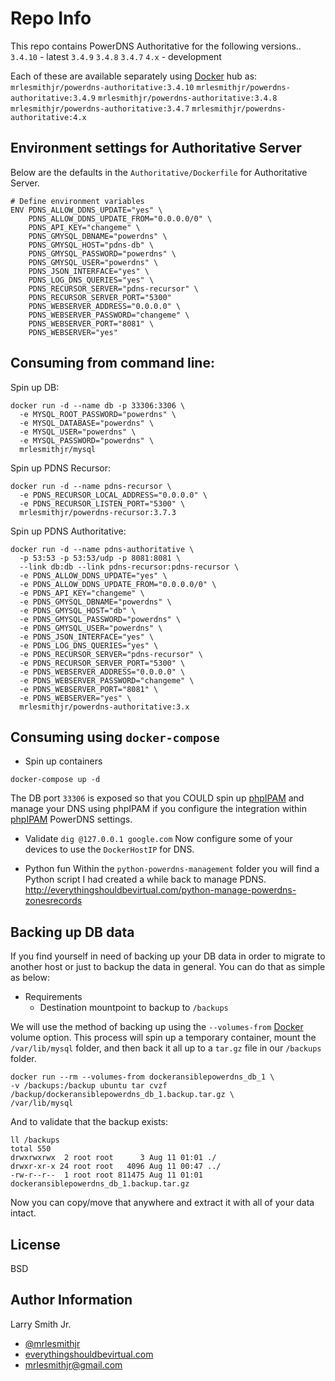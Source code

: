 Repo Info
=========
This repo contains PowerDNS Authoritative for the following
versions..  
`3.4.10` - latest
`3.4.9`
`3.4.8`
`3.4.7`
`4.x` - development

Each of these are available separately using [Docker] hub as:
`mrlesmithjr/powerdns-authoritative:3.4.10`
`mrlesmithjr/powerdns-authoritative:3.4.9`
`mrlesmithjr/powerdns-authoritative:3.4.8`
`mrlesmithjr/powerdns-authoritative:3.4.7`
`mrlesmithjr/powerdns-authoritative:4.x`

Environment settings for Authoritative Server
---------------------------------------------
Below are the defaults in the `Authoritative/Dockerfile` for Authoritative Server.
```
# Define environment variables
ENV PDNS_ALLOW_DDNS_UPDATE="yes" \
    PDNS_ALLOW_DDNS_UPDATE_FROM="0.0.0.0/0" \
    PDNS_API_KEY="changeme" \
    PDNS_GMYSQL_DBNAME="powerdns" \
    PDNS_GMYSQL_HOST="pdns-db" \
    PDNS_GMYSQL_PASSWORD="powerdns" \
    PDNS_GMYSQL_USER="powerdns" \
    PDNS_JSON_INTERFACE="yes" \
    PDNS_LOG_DNS_QUERIES="yes" \
    PDNS_RECURSOR_SERVER="pdns-recursor" \
    PDNS_RECURSOR_SERVER_PORT="5300"
    PDNS_WEBSERVER_ADDRESS="0.0.0.0" \
    PDNS_WEBSERVER_PASSWORD="changeme" \
    PDNS_WEBSERVER_PORT="8081" \
    PDNS_WEBSERVER="yes"
```

Consuming from command line:
----------------------------
Spin up DB:
```
docker run -d --name db -p 33306:3306 \
  -e MYSQL_ROOT_PASSWORD="powerdns" \
  -e MYSQL_DATABASE="powerdns" \
  -e MYSQL_USER="powerdns" \
  -e MYSQL_PASSWORD="powerdns" \
  mrlesmithjr/mysql
```

Spin up PDNS Recursor:
```
docker run -d --name pdns-recursor \
  -e PDNS_RECURSOR_LOCAL_ADDRESS="0.0.0.0" \
  -e PDNS_RECURSOR_LISTEN_PORT="5300" \
  mrlesmithjr/powerdns-recursor:3.7.3
```

Spin up PDNS Authoritative:
```
docker run -d --name pdns-authoritative \
  -p 53:53 -p 53:53/udp -p 8081:8081 \
  --link db:db --link pdns-recursor:pdns-recursor \
  -e PDNS_ALLOW_DDNS_UPDATE="yes" \
  -e PDNS_ALLOW_DDNS_UPDATE_FROM="0.0.0.0/0" \
  -e PDNS_API_KEY="changeme" \
  -e PDNS_GMYSQL_DBNAME="powerdns" \
  -e PDNS_GMYSQL_HOST="db" \
  -e PDNS_GMYSQL_PASSWORD="powerdns" \
  -e PDNS_GMYSQL_USER="powerdns" \
  -e PDNS_JSON_INTERFACE="yes" \
  -e PDNS_LOG_DNS_QUERIES="yes" \
  -e PDNS_RECURSOR_SERVER="pdns-recursor" \
  -e PDNS_RECURSOR_SERVER_PORT="5300" \
  -e PDNS_WEBSERVER_ADDRESS="0.0.0.0" \
  -e PDNS_WEBSERVER_PASSWORD="changeme" \
  -e PDNS_WEBSERVER_PORT="8081" \
  -e PDNS_WEBSERVER="yes" \
  mrlesmithjr/powerdns-authoritative:3.x
```

Consuming using `docker-compose`
--------------------------------
* Spin up containers
```
docker-compose up -d
```

The DB port `33306` is exposed so that you COULD spin up
[phpIPAM] and manage your DNS using
phpIPAM if you configure the integration within [phpIPAM] PowerDNS settings.

* Validate
`dig @127.0.0.1 google.com`
Now configure some of your devices to use the `DockerHostIP` for DNS.

* Python fun
Within the `python-powerdns-management` folder you will find a Python script
I had created a while back to manage PDNS.
http://everythingshouldbevirtual.com/python-manage-powerdns-zonesrecords

Backing up DB data
------------------
If you find yourself in need of backing up your DB data in order to migrate to
another host or just to backup the data in general. You can do that as simple as
below:
* Requirements
  * Destination mountpoint to backup to `/backups`

We will use the method of backing up using the `--volumes-from` [Docker] volume
option. This process will spin up a temporary container, mount the
`/var/lib/mysql` folder, and then back it all up to a `tar.gz` file in our
`/backups` folder.
```
docker run --rm --volumes-from dockeransiblepowerdns_db_1 \
-v /backups:/backup ubuntu tar cvzf /backup/dockeransiblepowerdns_db_1.backup.tar.gz \
/var/lib/mysql
```
And to validate that the backup exists:
```
ll /backups
total 550
drwxrwxrwx  2 root root      3 Aug 11 01:01 ./
drwxr-xr-x 24 root root   4096 Aug 11 00:47 ../
-rw-r--r--  1 root root 811475 Aug 11 01:01 dockeransiblepowerdns_db_1.backup.tar.gz
```
Now you can copy/move that anywhere and extract it with all of your data intact.

License
-------

BSD

Author Information
------------------

Larry Smith Jr.
- [@mrlesmithjr]
- [everythingshouldbevirtual.com]
- [mrlesmithjr@gmail.com]


[Ansible]: <https://www.ansible.com/>
[Docker]: <https://www.docker.com>
[phpIPAM]: <https://github.com/mrlesmithjr/docker-phpipam>
[@mrlesmithjr]: <https://twitter.com/mrlesmithjr>
[everythingshouldbevirtual.com]: <http://everythingshouldbevirtual.com>
[mrlesmithjr@gmail.com]: <mailto:mrlesmithjr@gmail.com>
